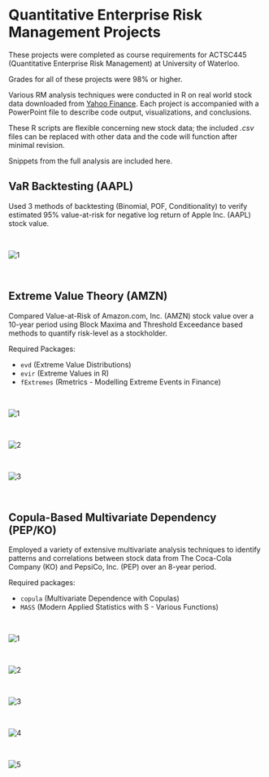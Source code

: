 # Quantitative Enterprise Risk Management Projects

These projects were completed as course requirements for ACTSC445 (Quantitative Enterprise Risk Management) at University of Waterloo.

Grades for all of these projects were 98% or higher.

Various RM analysis techniques were conducted in R on real world stock data downloaded from [Yahoo Finance](https://ca.finance.yahoo.com/). Each project is accompanied with a PowerPoint file to describe code output, visualizations, and conclusions.

These R scripts are flexible concerning new stock data; the included *.csv* files can be replaced with other data and the code will function after minimal revision. 

Snippets from the full analysis are included here.

## VaR Backtesting (AAPL)

Used 3 methods of backtesting (Binomial, POF, Conditionality) to verify estimated 95% value-at-risk for negative log return of Apple Inc. (AAPL) stock value.

<br>

![1](https://i.imgur.com/OExSyJ7.png) 

<br>

## Extreme Value Theory (AMZN)

Compared Value-at-Risk of Amazon.com, Inc. (AMZN) stock value over a 10-year period using Block Maxima and Threshold Exceedance based methods to quantify risk-level as a stockholder.

Required Packages:

 - ``evd`` (Extreme Value Distributions)
 - ``evir`` (Extreme Values in R)
 - ``fExtremes`` (Rmetrics - Modelling Extreme Events in Finance)

<br>

![1](https://i.imgur.com/EaoYCJP.png)

<br>

![2](https://i.imgur.com/yuLA6Rd.png)

<br>

![3](https://i.imgur.com/XajGsRL.png)

<br>

## Copula-Based Multivariate Dependency (PEP/KO)
Employed a variety of extensive multivariate analysis techniques to identify patterns and correlations between stock data from The Coca-Cola Company (KO) and PepsiCo, Inc. (PEP) over an 8-year period.

Required packages:

 - ``copula`` (Multivariate Dependence with Copulas)
 - ``MASS`` (Modern Applied Statistics with S - Various Functions)
 
 <br>
 
 ![1](https://i.imgur.com/wypg5ZN.png)

<br>

![2](https://i.imgur.com/pRuc3p5.png)

<br>

![3](https://i.imgur.com/Zw4vQ8M.png)

<br>

![4](https://i.imgur.com/s0eCl4Z.png)

<br>

![5](https://i.imgur.com/Kwc3FRb.png)
